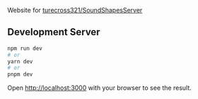 Website for [turecross321/SoundShapesServer](https://github.com/turecross321/SoundShapesServer)

## Development Server
```bash
npm run dev
# or
yarn dev
# or
pnpm dev
```

Open [http://localhost:3000](http://localhost:3000) with your browser to see the result.


